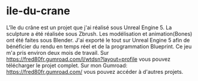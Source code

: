 # ile-du-crane
L'île du crâne est un projet que j'ai réalisé sous Unreal Engine 5. La sculpture a été réalisée sous Zbrush. Les modélisation et animation(Bones) ont été faites sous Blender. J'ai exporté le tout sur Unreal Engine 5 afin de bénéficier du rendu en temps réel et de la programmation Blueprint. Ce jeu m'a pris environ deux mois de travail. Sur https://fred80fr.gumroad.com/l/wtdsn?layout=profile vous pouvez télécharger le projet complet. 
Sur mon Gumroad: https://fred80fr.gumroad.com/ vous pouvez accéder à d'autres projets. 

